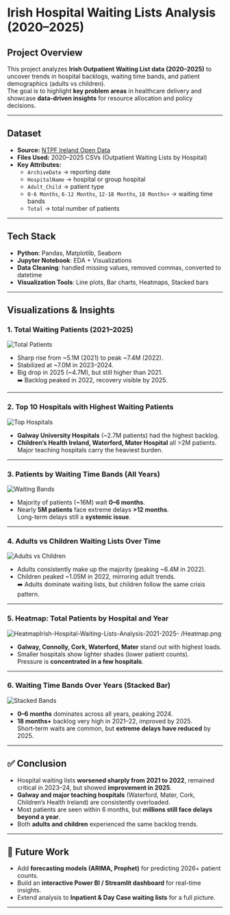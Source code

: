 #  Irish Hospital Waiting Lists Analysis (2020–2025)

##  Project Overview
This project analyzes **Irish Outpatient Waiting List data (2020–2025)** to uncover trends in hospital backlogs, waiting time bands, and patient demographics (adults vs children).  
The goal is to highlight **key problem areas** in healthcare delivery and showcase **data-driven insights** for resource allocation and policy decisions.

---

##  Dataset
- **Source:** [NTPF Ireland Open Data](https://www.ntpf.ie/waiting-list-data/open-data/)  
- **Files Used:** 2020–2025 CSVs (Outpatient Waiting Lists by Hospital)  
- **Key Attributes:**
  - `ArchiveDate` → reporting date  
  - `HospitalName` → hospital or group hospital  
  - `Adult_Child` → patient type  
  - `0-6 Months`, `6-12 Months`, `12-18 Months`, `18 Months+` → waiting time bands  
  - `Total` → total number of patients  

---

##  Tech Stack
- **Python**: Pandas, Matplotlib, Seaborn  
- **Jupyter Notebook**: EDA + Visualizations  
- **Data Cleaning**: handled missing values, removed commas, converted to datetime  
- **Visualization Tools**: Line plots, Bar charts, Heatmaps, Stacked bars  

---

##  Visualizations & Insights

### 1. Total Waiting Patients (2021–2025)
![Total Patients](images/total_patients.png)  
- Sharp rise from ~5.1M (2021) to peak ~7.4M (2022).  
- Stabilized at ~7.0M in 2023–2024.  
- Big drop in 2025 (~4.7M), but still higher than 2021.  
➡️ Backlog peaked in 2022, recovery visible by 2025.  

---

### 2. Top 10 Hospitals with Highest Waiting Patients
![Top Hospitals](images/top_hospitals.png)  
- **Galway University Hospitals** (~2.7M patients) had the highest backlog.  
- **Children’s Health Ireland, Waterford, Mater Hospital** all >2M patients.  
   Major teaching hospitals carry the heaviest burden.  

---

### 3. Patients by Waiting Time Bands (All Years)
![Waiting Bands](images/waiting_bands.png)  
- Majority of patients (~16M) wait **0–6 months**.  
- Nearly **5M patients** face extreme delays **>12 months**.  
   Long-term delays still a **systemic issue**.  

---

### 4. Adults vs Children Waiting Lists Over Time
![Adults vs Children](images/adults_vs_children.png)  
- Adults consistently make up the majority (peaking ~6.4M in 2022).  
- Children peaked ~1.05M in 2022, mirroring adult trends.  
➡️ Adults dominate waiting lists, but children follow the same crisis pattern.  

---

### 5. Heatmap: Total Patients by Hospital and Year
![Heatmap](images/hospital_heatmap.png)Irish-Hospital-Waiting-Lists-Analysis-2021-2025-
/Heatmap.png 
- **Galway, Connolly, Cork, Waterford, Mater** stand out with highest loads.  
- Smaller hospitals show lighter shades (lower patient counts).  
   Pressure is **concentrated in a few hospitals**.  

---

### 6. Waiting Time Bands Over Years (Stacked Bar)
![Stacked Bands](images/waiting_bands_yearly.png)  
- **0–6 months** dominates across all years, peaking 2024.  
- **18 months+** backlog very high in 2021–22, improved by 2025.  
   Short-term waits are common, but **extreme delays have reduced** by 2025.  

---

## ✅ Conclusion
- Hospital waiting lists **worsened sharply from 2021 to 2022**, remained critical in 2023–24, but showed **improvement in 2025**.  
- **Galway and major teaching hospitals** (Waterford, Mater, Cork, Children’s Health Ireland) are consistently overloaded.  
- Most patients are seen within 6 months, but **millions still face delays beyond a year**.  
- Both **adults and children** experienced the same backlog trends.  

---

## 🔮 Future Work
- Add **forecasting models (ARIMA, Prophet)** for predicting 2026+ patient counts.  
- Build an **interactive Power BI / Streamlit dashboard** for real-time insights.  
- Extend analysis to **Inpatient & Day Case waiting lists** for a full picture.  

---
